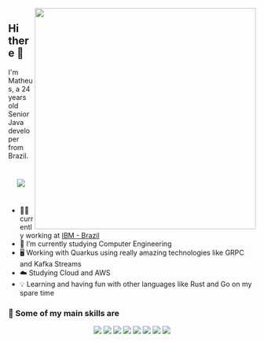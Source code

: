 <img align="right" src="https://i.pinimg.com/originals/e8/f4/53/e8f453469a3ec97ecd354df465d73913.gif" height=450 />

## Hi there 👋 

I'm Matheus, a 24 years old Senior Java developer from Brazil.

#

<div align="center">
    <a href="https://www.linkedin.com/in/matheus-s-934001104/">
        <img src="https://img.shields.io/badge/-LinkedIn-%230077B5?style=for-the-badge&logo=linkedin&logoColor=white"/>
    <a/>
</div>

#

- 🧑‍💻 currently working at [IBM - Brazil](https://www.ibm.com/br-pt)
- 🌱 I’m currently studying Computer Engineering
- 🖥️ Working with Quarkus using really amazing technologies like GRPC and Kafka Streams
- ☁️ Studying Cloud and AWS
- 💡 Learning and having fun with other languages like Rust and Go on my spare time

### 🚀 Some of my main skills are

<div align="center">
    <img src="https://img.shields.io/badge/Java-%23007396?&style=for-the-badge&logo=java&logoColor=white" />
    <img src="https://img.shields.io/badge/Kotlin-%237F52FF?&style=for-the-badge&logo=kotlin&logoColor=white&color=7F52FF" />
    <img src="https://img.shields.io/badge/Rust-%23000000?&style=for-the-badge&logo=rust&logoColor=white" />
    <img src="https://img.shields.io/badge/Quarkus-%25234695EB?style=for-the-badge&logo=quarkus&logoColor=white&color=4695EB" />
    <img src="https://img.shields.io/badge/gRPC-%232da6b0?&style=for-the-badge" />
    <img src="https://img.shields.io/badge/Apache%20Kafka-%2523231F20?style=for-the-badge&logo=apache%20kafka&logoColor=white&color=231F20" />
    <img src="https://img.shields.io/badge/SpringBoot-%236DB33F?&style=for-the-badge&logo=spring%20boot&logoColor=white" />
    <img src="https://img.shields.io/badge/AWS-%23232F3E?&style=for-the-badge&logo=amazon%20aws&logoColor=white" />
</div>

#

<!--
<div align="center">
    <a href="https://github.com/hmathsan">
    <img height="180em" src="https://github-readme-stats-r6ym8d0mf-panzerberg.vercel.app/api?username=hmathsan&theme=onedark&show_icons=true&count_private=true"/>
    <img height="180em" src="https://github-readme-stats-r6ym8d0mf-panzerberg.vercel.app/api/top-langs/?username=hmathsan&theme=onedark&hide=html,lua&layout=compact&count_private=true&show_icons=true"/>
</div>
-->
